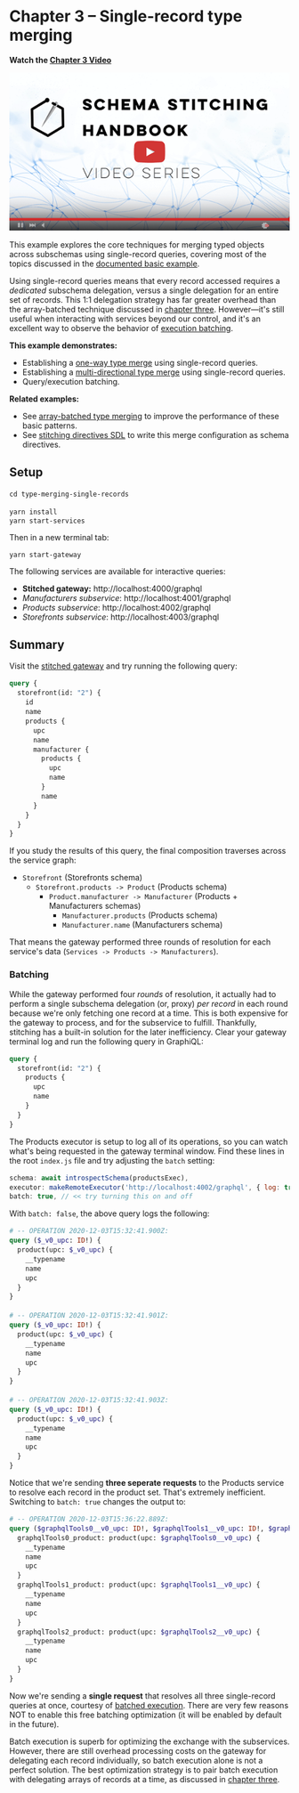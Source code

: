 # Chapter 3 – Single-record type merging

**Watch the [Chapter 3 Video](https://www.youtube.com/watch?v=KBACiSA5sEQ)**

[![Single-Record Type Merge video](../images/video-player.png)](https://www.youtube.com/watch?v=KBACiSA5sEQ)

This example explores the core techniques for merging typed objects across subschemas using single-record queries, covering most of the topics discussed in the [documented basic example](https://www.graphql-tools.com/docs/stitch-type-merging#basic-example).

Using single-record queries means that every record accessed requires a _dedicated_ subschema delegation, versus a single delegation for an entire set of records. This 1:1 delegation strategy has far greater overhead than the array-batched technique discussed in [chapter three](../03-array-batched-type-merging). However&mdash;it's still useful when interacting with services beyond our control, and it's an excellent way to observe the behavior of [execution batching](https://github.com/gmac/schema-stitching-demos/wiki/Batching-Arrays-and-Queries#what-is-query-batching).

**This example demonstrates:**

- Establishing a [one-way type merge](https://www.graphql-tools.com/docs/stitch-type-merging#unidirectional-merges) using single-record queries.
- Establishing a [multi-directional type merge](https://www.graphql-tools.com/docs/stitch-type-merging#basic-example) using single-record queries.
- Query/execution batching.

**Related examples:**

- See [array-batched type merging](../type-merging-arrays) to improve the performance of these basic patterns.
- See [stitching directives SDL](../stitching-directives-sdl) to write this merge configuration as schema directives.

## Setup

```shell
cd type-merging-single-records

yarn install
yarn start-services
```

Then in a new terminal tab:

```shell
yarn start-gateway
```

The following services are available for interactive queries:

- **Stitched gateway:** http://localhost:4000/graphql
- _Manufacturers subservice_: http://localhost:4001/graphql
- _Products subservice_: http://localhost:4002/graphql
- _Storefronts subservice_: http://localhost:4003/graphql

## Summary

Visit the [stitched gateway](http://localhost:4000/graphql) and try running the following query:

```graphql
query {
  storefront(id: "2") {
    id
    name
    products {
      upc
      name
      manufacturer {
        products {
          upc
          name
        }
        name
      }
    }
  }
}
```

If you study the results of this query, the final composition traverses across the service graph:

- `Storefront` (Storefronts schema)
  - `Storefront.products -> Product` (Products schema)
    - `Product.manufacturer -> Manufacturer` (Products + Manufacturers schemas)
      - `Manufacturer.products` (Products schema)
      - `Manufacturer.name` (Manufacturers schema)

That means the gateway performed three rounds of resolution for each service's data (`Services -> Products -> Manufacturers`).

### Batching

While the gateway performed four _rounds_ of resolution, it actually had to perform a single subschema delegation (or, proxy) _per record_ in each round because we're only fetching one record at a time. This is both expensive for the gateway to process, and for the subservice to fulfill. Thankfully, stitching has a built-in solution for the later inefficiency. Clear your gateway terminal log and run the following query in GraphiQL:

```graphql
query {
  storefront(id: "2") {
    products {
      upc
      name
    }
  }
}
```

The Products executor is setup to log all of its operations, so you can watch what's being requested in the gateway terminal window. Find these lines in the root `index.js` file and try adjusting the `batch` setting:

```js
schema: await introspectSchema(productsExec),
executor: makeRemoteExecutor('http://localhost:4002/graphql', { log: true }),
batch: true, // << try turning this on and off
```

With `batch: false`, the above query logs the following:

```graphql
# -- OPERATION 2020-12-03T15:32:41.900Z:
query ($_v0_upc: ID!) {
  product(upc: $_v0_upc) {
    __typename
    name
    upc
  }
}

# -- OPERATION 2020-12-03T15:32:41.901Z:
query ($_v0_upc: ID!) {
  product(upc: $_v0_upc) {
    __typename
    name
    upc
  }
}

# -- OPERATION 2020-12-03T15:32:41.903Z:
query ($_v0_upc: ID!) {
  product(upc: $_v0_upc) {
    __typename
    name
    upc
  }
}
```

Notice that we're sending **three seperate requests** to the Products service to resolve each record in the product set. That's extremely inefficient. Switching to `batch: true` changes the output to:

```graphql
# -- OPERATION 2020-12-03T15:36:22.889Z:
query ($graphqlTools0__v0_upc: ID!, $graphqlTools1__v0_upc: ID!, $graphqlTools2__v0_upc: ID!) {
  graphqlTools0_product: product(upc: $graphqlTools0__v0_upc) {
    __typename
    name
    upc
  }
  graphqlTools1_product: product(upc: $graphqlTools1__v0_upc) {
    __typename
    name
    upc
  }
  graphqlTools2_product: product(upc: $graphqlTools2__v0_upc) {
    __typename
    name
    upc
  }
}
```

Now we're sending a **single request** that resolves all three single-record queries at once, courtesy of [batched execution](https://github.com/gmac/schema-stitching-demos/wiki/Batching-Arrays-and-Queries#what-is-query-batching). There are very few reasons NOT to enable this free batching optimization (it will be enabled by default in the future).

Batch execution is superb for optimizing the exchange with the subservices. However, there are still overhead processing costs on the gateway for delegating each record individually, so batch execution alone is not a perfect solution. The best optimization strategy is to pair batch execution with delegating arrays of records at a time, as discussed in [chapter three](../03-array-batched-type-merging).
